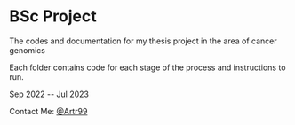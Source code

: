 # BSc Project
The codes and documentation for my thesis project in the area of cancer genomics

Each folder contains code for each stage of the process and instructions to run.

Sep 2022 -- Jul 2023

Contact Me: [@Artr99](https://t.me/artr99)
